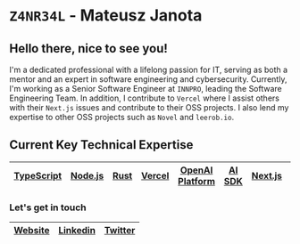# `Z4NR34L` - Mateusz Janota
## Hello there, nice to see you!

I'm a dedicated professional with a lifelong passion for IT, serving as both a mentor and an expert in software engineering and cybersecurity. Currently, I'm working as a Senior Software Engineer at `INNPRO`, leading the Software Engineering Team. In addition, I contribute to `Vercel` where I assist others with their `Next.js` issues and contribute to their OSS projects. I also lend my expertise to other OSS projects such as `Novel` and `leerob.io`.

## Current Key Technical Expertise

| [TypeScript](https://www.typescriptlang.org/) | [Node.js](https://nodejs.org/) | [Rust](https://www.rust-lang.org/) | [Vercel](https://vercel.com) | [OpenAI Platform](https://platform.openai.com) | [AI SDK](https://sdk.vercel.ai) | [Next.js](https://nextjs.org/) | [TailwindCSS](https://tailwindcss.com/) |
| ---- | ---- | ---- | ---- | ---- | ---- | ---- | ---- |

### Let's get in touch

| [Website](https://www.zanreal.net) | [Linkedin](https://www.linkedin.com/in/zanreal/) | [Twitter](https://twitter.com/z4nr34l) |
| ------ | ------- | -------- |
